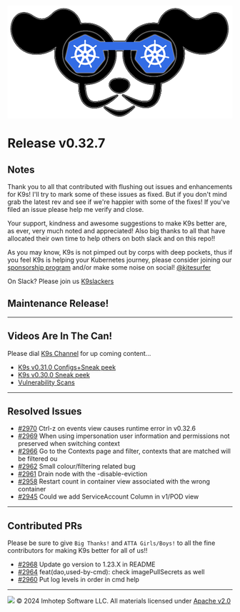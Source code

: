 <img src="https://raw.githubusercontent.com/derailed/k9s/master/assets/k9s.png" align="center" width="800" height="auto"/>

# Release v0.32.7

## Notes

Thank you to all that contributed with flushing out issues and enhancements for K9s!
I'll try to mark some of these issues as fixed. But if you don't mind grab the latest rev
and see if we're happier with some of the fixes!
If you've filed an issue please help me verify and close.

Your support, kindness and awesome suggestions to make K9s better are, as ever, very much noted and appreciated!
Also big thanks to all that have allocated their own time to help others on both slack and on this repo!!

As you may know, K9s is not pimped out by corps with deep pockets, thus if you feel K9s is helping your Kubernetes journey,
please consider joining our [sponsorship program](https://github.com/sponsors/derailed) and/or make some noise on social! [@kitesurfer](https://twitter.com/kitesurfer)

On Slack? Please join us [K9slackers](https://join.slack.com/t/k9sers/shared_invite/enQtOTA5MDEyNzI5MTU0LWQ1ZGI3MzliYzZhZWEyNzYxYzA3NjE0YTk1YmFmNzViZjIyNzhkZGI0MmJjYzhlNjdlMGJhYzE2ZGU1NjkyNTM)

## Maintenance Release!

---

## Videos Are In The Can!

Please dial [K9s Channel](https://www.youtube.com/channel/UC897uwPygni4QIjkPCpgjmw) for up coming content...

* [K9s v0.31.0 Configs+Sneak peek](https://youtu.be/X3444KfjguE)
* [K9s v0.30.0 Sneak peek](https://youtu.be/mVBc1XneRJ4)
* [Vulnerability Scans](https://youtu.be/ULkl0MsaidU)

---

## Resolved Issues

* [#2970](https://github.com/zloom/k9s/issues/2970) Ctrl-z on events view causes runtime error in v0.32.6
* [#2969](https://github.com/zloom/k9s/issues/2969) When using impersonation user information and permissions not preserved when switching context
* [#2966](https://github.com/zloom/k9s/issues/2966) Go to the Contexts page and filter, contexts that are matched will be filtered ou
* [#2962](https://github.com/zloom/k9s/issues/2962) Small colour/filtering related bug
* [#2961](https://github.com/zloom/k9s/issues/2961) Drain node with the -disable-eviction
* [#2958](https://github.com/zloom/k9s/issues/2958) Restart count in container view associated with the wrong container
* [#2945](https://github.com/zloom/k9s/issues/2945) Could we add ServiceAccount Column in v1/POD view

---

## Contributed PRs

Please be sure to give `Big Thanks!` and `ATTA Girls/Boys!` to all the fine contributors for making K9s better for all of us!!

* [#2968](https://github.com/zloom/k9s/pull/2968) Update go version to 1.23.X in README
* [#2964](https://github.com/zloom/k9s/pull/2964) feat(dao,used-by-cmd): check imagePullSecrets as well
* [#2960](https://github.com/zloom/k9s/pull/2960) Put log levels in order in cmd help

---

<img src="https://raw.githubusercontent.com/derailed/k9s/master/assets/imhotep_logo.png" width="32" height="auto"/> © 2024 Imhotep Software LLC. All materials licensed under [Apache v2.0](http://www.apache.org/licenses/LICENSE-2.0)